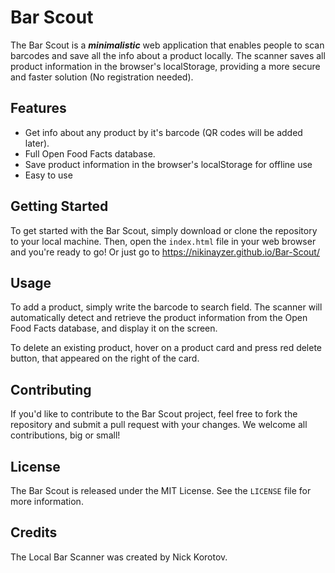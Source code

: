 # Bar Scout

The Bar Scout is a <strong><i>minimalistic</i></strong> web application that enables people to scan barcodes and save all the info about a product locally. The scanner saves all product information in the browser's localStorage, providing a more secure and faster solution (No registration needed).

## Features

- Get info about any product by it's barcode (QR codes will be added later).
- Full Open Food Facts database.
- Save product information in the browser's localStorage for offline use
- Easy to use

## Getting Started

To get started with the Bar Scout, simply download or clone the repository to your local machine. Then, open the `index.html` file in your web browser and you're ready to go! Or just go to https://nikinayzer.github.io/Bar-Scout/

## Usage

To add a product, simply write the barcode to search field. The scanner will automatically detect and retrieve the product information from the Open Food Facts database, and display it on the screen.

To delete an existing product, hover on a product card and press red delete button, that appeared on the right of the card.

## Contributing

If you'd like to contribute to the Bar Scout project, feel free to fork the repository and submit a pull request with your changes. We welcome all contributions, big or small!

## License

The Bar Scout is released under the MIT License. See the `LICENSE` file for more information.
## Credits

The Local Bar Scanner was created by Nick Korotov.
